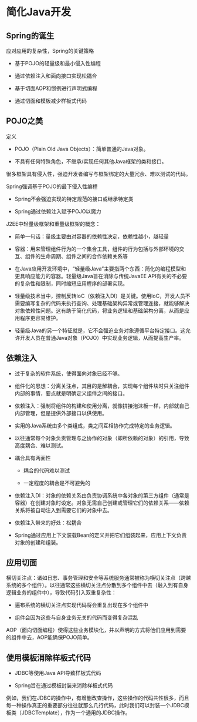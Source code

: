 # 简化Java开发

## Spring的诞生

应对应用的复杂性，Spring的关键策略

- 基于POJO的轻量级和最小侵入性编程

- 通过依赖注入和面向接口实现松耦合

- 基于切面AOP和惯例进行声明式编程

- 通过切面和模板减少样板式代码

## POJO之美

 定义

- POJO（Plain Old Java Objects）：简单普通的Java对象。

- 不具有任何特殊角色，不继承/实现任何其他Java框架的类和接口。

很多框架具有侵入性，强迫开发者编写与框架绑定的大量冗余、难以测试的代码。

Spring强调基于POJO的最下侵入性编程

- Spring不会强迫实现的特定规范的接口或继承特定类

- Spring通过依赖注入赋予POJO以魔力

J2EE中轻量级框架和重量级框架的概念：

- 简单一句话：量级主要由对容器的依赖性决定，依赖性越小，越轻量

- 容器：用来管理组件行为的一个集合工具，组件的行为包括与外部环境的交互、组件的生命周期、组件之间的合作依赖关系等

- 在Java应用开发环境中，“轻量级Java”主要指两个东西：简化的编程模型和更具响应能力的容器。轻量级Java旨在消除与传统JavaEE API有关的不必要的复杂性和限制，同时缩短应用程序的部署实现。

- 轻量级技术当中，控制反转IoC（依赖注入DI）是关键。使用IoC，开发人员不需要编写复杂的代码来执行查询、处理基础架构异常或管理连接，就能够解决对象依赖性问题。这有助于简化代码，将业务逻辑和基础架构分离，从而是应用程序更容易维护。

- 轻量级Java的另一个特征就是，它不会强迫业务对象遵循平台特定接口。这允许开发人员在普通Java对象（POJO）中实现业务逻辑，从而提高生产率。

## 依赖注入

- 过于复杂的软件系统，使得面向对象已经不够。

- 组件化的思想：分离关注点，其目的是解耦合，实现每个组件块时只关注组件内部的事情，要点就是明确定义组件之间的接口。

- 依赖注入：强制将组件的构建和使用分离，就像拼接泡沫板一样，内部就自己内部管理，但是提供外部接口以供使用。

- 实用的Java系统由多个类组成，类之间互相协作完成特定的业务逻辑。

- 以往通常每个对象负责管理与之协作的对象（即所依赖的对象）的引用，导致高度耦合、难以测试。

- 耦合具有两面性

	- 耦合的代码难以测试

	- 一定程度的耦合是不可避免的

- 依赖注入DI：对象的依赖关系由负责协调系统中各对象的第三方组件（通常是容器）在创建对象时设定。对象无需自己创建或管理它们的依赖关系——依赖关系将被自动注入到需要它们的对象中去。

- 依赖注入带来的好处：松耦合

- Spring通过应用上下文装载Bean的定义并把它们组装起来，应用上下文负责对象的创建和组装。

## 应用切面

横切关注点：诸如日志、事务管理和安全等系统服务通常被称为横切关注点（跨越系统的多个组件）。以往通常这些横切关注点分散到多个组件中去（融入到有自身逻辑业务的组件中），导致代码引入双重复杂性：

- 遍布系统的横切关注点实现代码将会重复出现在多个组件中

- 组件会因为这些与自身业务无关的代码而变得复杂混乱

AOP（面向切面编程）使得这些业务模块化，并以声明的方式将他们应用到需要的组件中去，AOP能确保POJO简单。

## 使用模板消除样板式代码

- JDBC等使用Java API导致样板式代码

- Spring旨在通过模板封装来消除样板式代码

例如，我们在JDBC的操作中，有增删改查操作，这些操作的代码共性很多，而且每一种操作真正的重要部分往往就那么几行代码，此时我们可以封装一个JDBC模板类（JDBCTemplate），作为一个通用的JDBC操作。